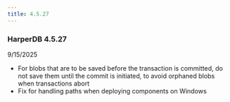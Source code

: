 ```yaml
---
title: 4.5.27
---
```


### HarperDB 4.5.27

9/15/2025

- For blobs that are to be saved before the transaction is committed, do not save them until the commit is initiated, to avoid orphaned blobs when transactions abort
- Fix for handling paths when deploying components on Windows
